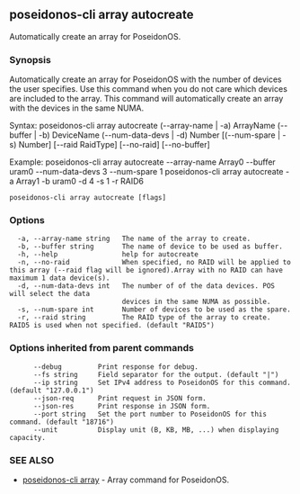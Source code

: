 ## poseidonos-cli array autocreate

Automatically create an array for PoseidonOS.

### Synopsis


Automatically create an array for PoseidonOS with the number of 
devices the user specifies. Use this command when you do not care 
which devices are included to the array. This command will automatically
create an array with the devices in the same NUMA.

Syntax: 
	poseidonos-cli array autocreate (--array-name | -a) ArrayName (--buffer | -b) DeviceName 
	(--num-data-devs | -d) Number [(--num-spare | -s) Number] [--raid RaidType]
	[--no-raid] [--no-buffer]

Example: 
	poseidonos-cli array autocreate --array-name Array0 --buffer uram0 --num-data-devs 3 --num-spare 1
	poseidonos-cli array autocreate -a Array1 -b uram0 -d 4 -s 1 -r RAID6
          

```
poseidonos-cli array autocreate [flags]
```

### Options

```
  -a, --array-name string   The name of the array to create.
  -b, --buffer string       The name of device to be used as buffer.
  -h, --help                help for autocreate
  -n, --no-raid             When specified, no RAID will be applied to this array (--raid flag will be ignored).Array with no RAID can have maximum 1 data device(s).
  -d, --num-data-devs int   The number of of the data devices. POS will select the data
                            devices in the same NUMA as possible.
  -s, --num-spare int       Number of devices to be used as the spare.
  -r, --raid string         The RAID type of the array to create. RAID5 is used when not specified. (default "RAID5")
```

### Options inherited from parent commands

```
      --debug         Print response for debug.
      --fs string     Field separator for the output. (default "|")
      --ip string     Set IPv4 address to PoseidonOS for this command. (default "127.0.0.1")
      --json-req      Print request in JSON form.
      --json-res      Print response in JSON form.
      --port string   Set the port number to PoseidonOS for this command. (default "18716")
      --unit          Display unit (B, KB, MB, ...) when displaying capacity.
```

### SEE ALSO

* [poseidonos-cli array](poseidonos-cli_array.md)	 - Array command for PoseidonOS.

